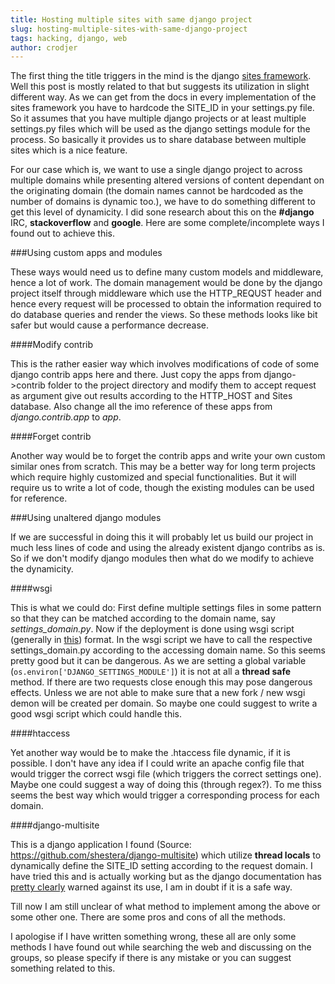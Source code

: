 ```yaml
---
title: Hosting multiple sites with same django project
slug: hosting-multiple-sites-with-same-django-project
tags: hacking, django, web
author: crodjer
---
```


The first thing the title triggers in the mind is the django [sites
framework](http://docs.djangoproject.com/en/dev/ref/contrib/sites/). Well this
post is mostly related to that but suggests its utilization in slight different
way. As we can get from the docs in every implementation of the sites framework
you have to hardcode the SITE_ID in your settings.py file. So it assumes that
you have multiple django projects or at least multiple settings.py files which
will be used as the django settings module for the process. So basically it
provides us to share database between multiple sites which is a nice feature.

For our case which is, we want to use a single django project to across multiple
domains while presenting altered versions of content dependant on the
originating domain (the domain names cannot be hardcoded as the number of
domains is dynamic too.), we have to do something different to get this level of
dynamicity. I did sone research about this on the **#django** IRC,
**stackoverflow** and **google**. Here are some complete/incomplete ways I found
out to achieve this.

###Using custom apps and modules

These ways would need us to define many custom models and middleware, hence a
lot of work. The domain management would be done by the django project itself
through middleware which use the HTTP_REQUST header and hence every request will
be processed to obtain the information required to do database queries and
render the views. So these methods looks like bit safer but would cause a
performance decrease. 

####Modify contrib

This  is the rather easier way which involves modifications of code of some
django contrib apps here and there.  Just copy the apps from django->contrib
folder to the project directory and modify them to accept request as argument
give out results according to the HTTP_HOST and Sites database. Also change all
the imo reference of these apps from *django.contrib.app* to *app*.

####Forget contrib

Another way would be to forget the contrib apps and write your own custom
similar ones from scratch. This may be a better way for long term projects which
require highly customized and special functionalities. But it will require us to
write a lot of code, though the existing modules can be used for reference. 

###Using unaltered django modules

If we are successful in doing this it will probably let us build our project in
much less lines of code and using the already existent django contribs as is. So
if we don't modify django modules then what do we modify to achieve the
    dynamicity.

####wsgi

This is what we could do: First define multiple settings files in some pattern
so that they can be matched according to the domain name, say
*settings_domain.py*.  Now if the deployment is done using wsgi script
(generally in
[this](http://docs.djangoproject.com/en/dev/howto/deployment/modwsgi/)) format.
In the wsgi script we have to call the respective settings_domain.py according
to the accessing domain name. So this seems pretty good but it can be dangerous.
As we are setting a global variable (`os.environ['DJANGO_SETTINGS_MODULE']`) it
is not at all a **thread safe** method. If there are two requests close enough
this may pose dangerous effects.  Unless we are not able to make sure that a new
fork / new wsgi demon will be created per domain. So maybe one could suggest to
write a good wsgi script which could handle this.

####htaccess

Yet another way would be to make the .htaccess file dynamic, if it is possible.
I don't have any idea if I could write an apache config file that would trigger
the correct wsgi file (which triggers the correct settings one). Maybe one could
suggest a way of doing this (through regex?). To me thiss seems the best way
which would trigger a corresponding process for each domain.

####django-multisite

This is a django application I found (Source:
https://github.com/shestera/django-multisite) which utilize **thread locals** to
dynamically define the SITE_ID setting according to the request domain. I have
tried this and is actually working but as the django documentation has [pretty
clearly](http://code.djangoproject.com/wiki/CookBookThreadlocalsAndUser) warned
against its use, I am in doubt if it is a safe way. 

Till now I am still unclear of what method to implement among the above or some
other one. There are some pros and cons of all the methods.  

I apologise if I have written something wrong, these all are only some methods I
have found out while searching the web and discussing on the groups, so please
specify if there is any mistake or you can suggest something related to this.

